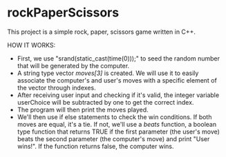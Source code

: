 # rockPaperScissors

This project is a simple rock, paper, scissors game written in C++.

HOW IT WORKS:
  - First, we use "srand(static_cast<unsigned int>(time(0)));" to seed the random number that will be generated by the computer.
  - A string type vector *moves[3]* is created. We will use it to easily associate the computer's and user's moves with a specific element of the vector through indexes.
  - After receiving user input and checking if it's valid, the integer variable userChoice will be subtracted by one to get the correct index.
  - The program will then print the moves played.
  - We'll then use if else statements to check the win conditions. If both moves are equal, it's a tie. If not, we'll use a *beats* function, a boolean type function that returns TRUE if the first parameter (the user's move)
  beats the second parameter (the computer's move) and print "User wins!". If the function returns false, the computer wins.
